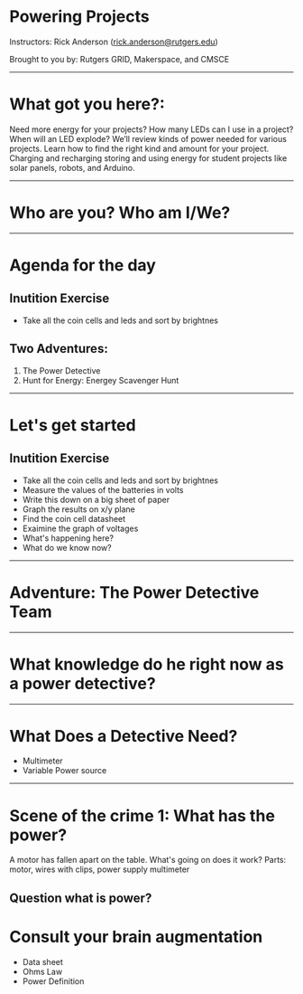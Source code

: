 # Powering Projects

Instructors:
Rick Anderson (rick.anderson@rutgers.edu)

Brought to you by:
Rutgers GRID, Makerspace, and CMSCE

---
# What got you here?:

Need more energy for your projects? How many LEDs can I use in a project? When will an LED explode? We’ll review kinds of power needed for various projects. Learn how to find the right kind and amount for your project. Charging and recharging storing and using energy for student projects like solar panels, robots, and Arduino. 

---
# Who are you? Who am I/We?

---
# Agenda for the day
## Inutition Exercise
* Take all the coin cells and leds and sort by brightnes

## Two Adventures:
1. The Power Detective
2. Hunt for Energy: Energey Scavenger Hunt

---
# Let's get started
 ## Inutition Exercise
* Take all the coin cells and leds and sort by brightnes
* Measure the values of the batteries in volts
* Write this down on a big sheet of paper
* Graph the results on x/y plane
* Find the coin cell datasheet 
* Exaimine the graph of voltages
* What's happening here?
* What do we know now?

---
# Adventure: The Power Detective Team
---
# What knowledge do he right now as a power detective?
---
# What Does a Detective Need?
* Multimeter
* Variable Power source
---
# Scene of the crime 1: What has the power?
A motor has fallen apart on the table. What's going on does it work?
Parts: motor, wires with clips, power supply multimeter

Question what is power?
---
# Consult your brain augmentation
* Data sheet
* Ohms Law
* Power Definition

